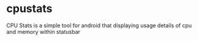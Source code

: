 cpustats
========

CPU Stats is a simple tool for android that displaying usage details of cpu and memory within statusbar
